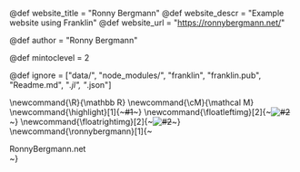 <!--
Add here global page variables to use throughout your
website.
The website_* must be defined for the RSS to work
-->
@def website_title = "Ronny Bergmann"
@def website_descr = "Example website using Franklin"
@def website_url   = "https://ronnybergmann.net/"

@def author = "Ronny Bergmann"

@def mintoclevel = 2

<!--
Add here files or directories that should be ignored by Franklin, otherwise
these files might be copied and, if markdown, processed by Franklin which
you might not want. Indicate directories by ending the name with a `/`.
-->
@def ignore = ["data/", "node_modules/", "franklin", "franklin.pub", "Readme.md", "*.jl", "*.json"]

<!--
Add here global latex commands to use throughout your
pages. It can be math commands but does not need to be.
For instance:
* \newcommand{\phrase}{This is a long phrase to copy.}
-->
\newcommand{\R}{\mathbb R}
\newcommand{\cM}{\mathcal M}
\newcommand{\highlight}[1]{~~~<span class="highlight">#1</span>~~~}
\newcommand{\floatleftimg}[2]{~~~<img src="#1" alt="#2" class="floatleft"/>~~~}
\newcommand{\floatrightimg}[2]{~~~<img src="#1" alt="#2" class="floatright"/>~~~}
\newcommand{\ronnybergmann}[1]{~~~<div class="rb#1" id="ronnybergmann"><span class="firstname">Ronny</span><span class="lastname">Bergmann</span><span class="domain">.net</span></div>~~~}